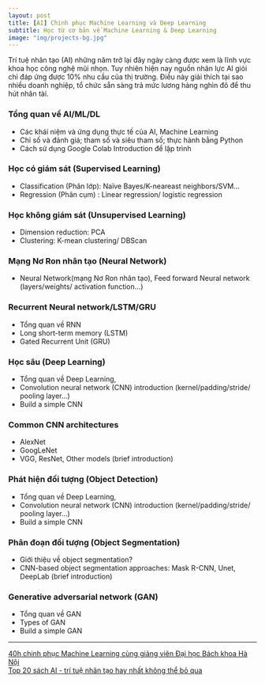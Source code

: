 ```yaml
---
layout: post
title: [AI] Chinh phục Machine Learning và Deep Learning
subtitle: Học từ cơ bản về Machine Learning & Deep Learning
image: "img/projects-bg.jpg"
---
```


Trí tuệ nhân tạo (AI) những năm trở lại đây ngày càng được xem là lĩnh vực khoa học công nghệ mũi nhọn. Tuy nhiên hiện nay nguồn nhân lực AI giỏi chỉ đáp ứng được 10% nhu cầu của thị trường. Điều này giải thích tại sao nhiều doanh nghiệp, tổ chức sẵn sàng trả mức lương hàng nghìn đô để thu hút nhân tài.


### Tổng quan về AI/ML/DL 

- Các khái niệm và ứng dụng thực tế của AI, Machine Learning
- Chỉ số và đánh giá; tham số và siêu tham số; thực hành bằng Python
- Cách sử dụng Google Colab Introduction để lập trình


### Học có giám sát (Supervised Learning)

- Classification (Phân lớp): Naïve Bayes/K-neareast neighbors/SVM…
- Regression (Phân cụm) : Linear regression/ logistic regression


### Học không giám sát (Unsupervised Learning)

- Dimension reduction: PCA
- Clustering: K-mean clustering/ DBScan


### Mạng Nơ Ron nhân tạo (Neural Network)

- Neural Network(mạng Nơ Ron nhân tạo), Feed forward Neural network (layers/weights/ activation function…)


### Recurrent Neural network/LSTM/GRU

- Tổng quan về RNN
- Long short-term memory (LSTM)
- Gated Recurrent Unit (GRU)


### Học sâu (Deep Learning)

- Tổng quan về Deep Learning,
- Convolution neural network (CNN) introduction (kernel/padding/stride/ pooling layer…)
- Build a simple CNN


### Common CNN architectures

- AlexNet
- GoogLeNet
- VGG, ResNet, Other models (brief introduction)


### Phát hiện đối tượng (Object Detection)

- Tổng quan về Deep Learning,
- Convolution neural network (CNN) introduction (kernel/padding/stride/ pooling layer…)
- Build a simple CNN


### Phân đoạn đối tượng (Object Segmentation)

- Giới thiệu về object segmentation?
- CNN-based object segmentation approaches: Mask R-CNN, Unet, DeepLab (brief introduction) 


### Generative adversarial network (GAN)

- Tổng quan về GAN
- Types of GAN
- Build a simple GAN


-----
[40h chinh phục Machine Learning cùng giảng viên Đại học Bách khoa Hà Nội](https://daotao-ai.edu.soict.ai/)  
[Top 20 sách AI - trí tuệ nhân tạo hay nhất không thể bỏ qua](https://www.trainghiemhay.com/2019/06/top-20-sach-ai-tri-tue-nhan-tao-hay.html)